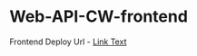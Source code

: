 # Web-API-CW-frontend

Frontend Deploy Url - [Link Text](http://myrailwayapp.s3-website-us-east-1.amazonaws.com)
